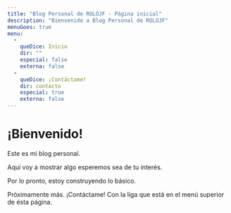 ```yaml
---
title: "Blog Personal de ROLOJF - Página inicial"
description: "Bienvenido a Blog Personal de ROLOJF"
menuGoes: true
menu:
  -
    queDice: Inicio
    dir: ""
    especial: false
    externa: false
  -
    queDice: ¡Contáctame!
    dir: contacto
    especial: true
    externa: false
---
```


# ¡Bienvenido!
Este es mi blog personal.

Aquí voy a mostrar algo esperemos sea de tu interés.

Por lo pronto, estoy construyendo lo básico.

Próximamente más.  ¡Contáctame! Con la liga que está en el menú superior de ésta página.
